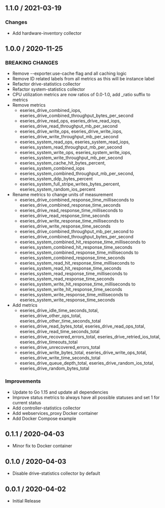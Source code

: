 ## 1.1.0 / 2021-03-19

### Changes

* Add hardware-inventory collector

## 1.0.0 / 2020-11-25

### BREAKING CHANGES

* Remove --exporter.use-cache flag and all caching logic
* Remove ID related labels from all metrics as this will be instance label
* Refactor drive-statistics collector
* Refactor system-statistics collector
* CPU utilization metrics are now ratios of 0.0-1.0, add _ratio suffix to metrics
* Remove metrics
  * eseries_drive_combined_iops, eseries_drive_combined_throughput_bytes_per_second
  * eseries_drive_read_ops, eseries_drive_read_iops, eseries_drive_read_throughput_mb_per_second
  * eseries_drive_write_ops, eseries_drive_write_iops, eseries_drive_write_throughput_mb_per_second
  * eseries_system_read_ops, eseries_system_read_iops, eseries_system_read_throughput_mb_per_second
  * eseries_system_write_ops, eseries_system_write_iops, eseries_system_write_throughput_mb_per_second
  * eseries_system_cache_hit_bytes_percent, eseries_system_combined_iops
  * eseries_system_combined_throughput_mb_per_second, eseries_system_ddp_bytes_percent
  * eseries_system_full_stripe_writes_bytes_percent, eseries_system_random_ios_percent
* Rename metrics to change units of measurement
  * eseries_drive_combined_response_time_milliseconds to eseries_drive_combined_response_time_seconds
  * eseries_drive_read_response_time_milliseconds to eseries_drive_read_response_time_seconds
  * eseries_drive_write_response_time_milliseconds to eseries_drive_write_response_time_seconds
  * eseries_drive_combined_throughput_mb_per_second to eseries_drive_combined_throughput_bytes_per_second
  * eseries_system_combined_hit_response_time_milliseconds to eseries_system_combined_hit_response_time_seconds
  * eseries_system_combined_response_time_milliseconds to eseries_system_combined_response_time_seconds
  * eseries_system_read_hit_response_time_milliseconds to eseries_system_read_hit_response_time_seconds
  * eseries_system_read_response_time_milliseconds to eseries_system_read_response_time_seconds
  * eseries_system_write_hit_response_time_milliseconds to eseries_system_write_hit_response_time_seconds
  * eseries_system_write_response_time_milliseconds to eseries_system_write_response_time_seconds
* Add metrics
  * eseries_drive_idle_time_seconds_total, eseries_drive_other_ops_total, eseries_drive_other_time_seconds_total
  * eseries_drive_read_bytes_total, eseries_drive_read_ops_total, eseries_drive_read_time_seconds_total
  * eseries_drive_recovered_errors_total, eseries_drive_retried_ios_total, eseries_drive_timeouts_total
  * eseries_drive_unrecovered_errors_total
  * eseries_drive_write_bytes_total, eseries_drive_write_ops_total, eseries_drive_write_time_seconds_total
  * eseries_drive_queue_depth_total, eseries_drive_random_ios_total, eseries_drive_random_bytes_total

### Improvements

* Update to Go 1.15 and update all dependencies
* Improve status metrics to always have all possible statuses and set 1 for current status
* Add controller-statistics collector
* Add webservices_proxy Docker container
* Add Docker Compose example

## 0.1.1 / 2020-04-03

* Minor fix to Docker container

## 0.1.0 / 2020-04-03

* Disable drive-statistics collector by default

## 0.0.1 / 2020-04-02

* Initial Release

